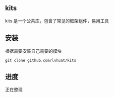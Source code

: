 kits
-----
kits 是一个公共库，包含了常见的框架组件，易用工具

安装
-----
根据需要安装自己需要的模块
```
git clone github.com/lvhuat/kits
```

进度
----
正在整理
